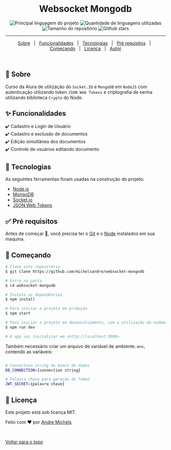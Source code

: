 <!-- <div align="center" id="top">
  <img src="./.github/app.gif" alt="Websocket Mongodb" />

&#xa0; -->

  <!-- <a href="https://websocketmongodb.netlify.com">Demo</a> -->
<!-- </div> -->

<h1 align="center">Websocket Mongodb</h1>

<p align="center">
  <img alt="Principal linguagem do projeto" src="https://img.shields.io/github/languages/top/michelsandre/websocket-mongodb?color=56BEB8">

  <img alt="Quantidade de linguagens utilizadas" src="https://img.shields.io/github/languages/count/michelsandre/websocket-mongodb?color=56BEB8">

  <img alt="Tamanho do repositório" src="https://img.shields.io/github/repo-size/michelsandre/websocket-mongodb?color=56BEB8">

  <!-- <img alt="Licença" src="https://img.shields.io/github/license/michelsandre/websocket-mongodb?color=56BEB8"> -->

  <!-- <img alt="Github issues" src="https://img.shields.io/github/issues/michelsandre/websocket-mongodb?color=56BEB8" /> -->

  <!-- <img alt="Github forks" src="https://img.shields.io/github/forks/michelsandre/websocket-mongodb?color=56BEB8" /> -->

  <img alt="Github stars" src="https://img.shields.io/github/stars/michelsandre/websocket-mongodb?color=56BEB8" />
</p>

<!-- Status -->

<!-- <h4 align="center">
	🚧  Websocket Mongodb 🚀 Em construção...  🚧
</h4> -->

<hr>

<p align="center">
  <a href="#dart-sobre">Sobre</a> &#xa0; | &#xa0; 
  <a href="#sparkles-funcionalidades">Funcionalidades</a> &#xa0; | &#xa0;
  <a href="#rocket-tecnologias">Tecnologias</a> &#xa0; | &#xa0;
  <a href="#white_check_mark-pré-requisitos">Pré requisitos</a> &#xa0; | &#xa0;
  <a href="#checkered_flag-começando">Começando</a> &#xa0; | &#xa0;
  <a href="#memo-licença">Licença</a> &#xa0; | &#xa0;
  <a href="https://github.com/michelsandre" target="_blank">Autor</a>
</p>

<br>

## :dart: Sobre

Curso da Alura de utilização do `Socket.IO` e `MongoDB` em `NodeJS` com autenticação utilizando token `JSON Web Tokens` e criptografia de senha utilizando biblioteca `Crypto` do Node.

## :sparkles: Funcionalidades

:heavy_check_mark: Cadastro e Login de Usuário\
:heavy_check_mark: Cadastro e exclusão de documentos\
:heavy_check_mark: Edição simultânea dos documentos\
:heavy_check_mark: Controle de usuários editando documento

## :rocket: Tecnologias

As seguintes ferramentas foram usadas na construção do projeto:

- [Node.js](https://nodejs.org/en/)
- [MongoDB](https://www.mongodb.com//)
- [Socket.io](https://socket.io/)
- [JSON Web Tokens](https://jwt.io/)

## :white_check_mark: Pré requisitos

Antes de começar :checkered_flag:, você precisa ter o [Git](https://git-scm.com) e o [Node](https://nodejs.org/en/) instalados em sua maquina.

## :checkered_flag: Começando

```bash
# Clone este repositório
$ git clone https://github.com/michelsandre/websocket-mongodb

# Entre na pasta
$ cd websocket-mongodb

# Instale as dependências
$ npm install

# Para iniciar o projeto em produção
$ npm start

# Para iniciar o projeto em desenvolvimento, com a utilização do nodemon
$ npm run dev

# O app vai inicializar em <http://localhost:3000>
```

Também necessário criar um arquivo de variável de ambiente`.env`, contendo as variáveis:

```bash

# Connection string do banco de dados
DB_CONNECTION={connection string}

# Palavra chave para geração do Token
JWT_SECRET={palavra chave}
```

## :memo: Licença

Este projeto está sob licença MIT.

Feito com :heart: por <a href="https://github.com/michelsandre" target="_blank">Andre Michels</a>

&#xa0;

<a href="#top">Voltar para o topo</a>
